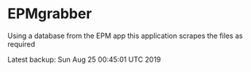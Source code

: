 # EPMgrabber
Using a database from the EPM app this application scrapes the files as required


Latest backup: Sun Aug 25 00:45:01 UTC 2019
